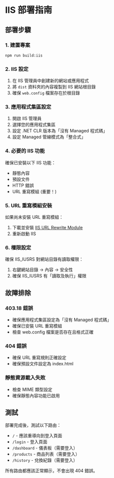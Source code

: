 # IIS 部署指南

## 部署步驟

### 1. 建置專案
```bash
npm run build:iis
```

### 2. IIS 設定
1. 在 IIS 管理員中創建新的網站或應用程式
2. 將 `dist` 資料夾的內容複製到 IIS 網站根目錄
3. 確保 `web.config` 檔案存在於根目錄

### 3. 應用程式集區設定
1. 開啟 IIS 管理員
2. 選擇您的應用程式集區
3. 設定 .NET CLR 版本為「沒有 Managed 程式碼」
4. 設定 Managed 管線模式為「整合式」

### 4. 必要的 IIS 功能
確保已安裝以下 IIS 功能：
- 靜態內容
- 預設文件
- HTTP 錯誤
- URL 重寫模組 (重要！)

### 5. URL 重寫模組安裝
如果尚未安裝 URL 重寫模組：
1. 下載並安裝 [IIS URL Rewrite Module](https://www.iis.net/downloads/microsoft/url-rewrite)
2. 重新啟動 IIS

### 6. 權限設定
確保 IIS_IUSRS 對網站目錄有讀取權限：
1. 右鍵網站目錄 → 內容 → 安全性
2. 確保 IIS_IUSRS 有「讀取及執行」權限

## 故障排除

### 403.18 錯誤
- 確保應用程式集區設定為「沒有 Managed 程式碼」
- 確保已安裝 URL 重寫模組
- 檢查 web.config 檔案是否存在且格式正確

### 404 錯誤
- 確保 URL 重寫規則正確設定
- 確保預設文件設定為 index.html

### 靜態資源載入失敗
- 檢查 MIME 類型設定
- 確保靜態內容功能已啟用

## 測試
部署完成後，測試以下路由：
- `/` - 應該重導向到登入頁面
- `/login` - 登入頁面
- `/dashboard` - 儀表板（需要登入）
- `/products` - 商品列表（需要登入）
- `/history` - 兌換紀錄（需要登入）

所有路由都應該正常顯示，不會出現 404 錯誤。
